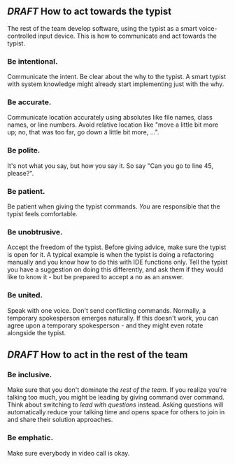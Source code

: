 ## *DRAFT* How to act towards the typist

The rest of the team develop software, using the typist as a smart voice-controlled input device.
This is how to communicate and act towards the typist.

### Be intentional.
Communicate the intent.
Be clear about the why to the typist.
A smart typist with system knowledge might already start implementing just with the why.

### Be accurate.
Communicate location accurately using absolutes like file names, class names, or line numbers.
Avoid relative location like "move a little bit more up; no, that was too far, go down a little bit more, ...".

### Be polite.
It's not what you say, but how you say it.
So say "Can you go to line 45, please?".

### Be patient.
Be patient when giving the typist commands.
*You* are responsible that the typist feels comfortable.

### Be unobtrusive.
Accept the freedom of the typist.
Before giving advice, make sure the typist is open for it.
A typical example is when the typist is doing a refactoring manually and you know how to do this with IDE functions only.
Tell the typist you have a suggestion on doing this differently, and ask them if they would like to know it - but be prepared to accept a no as an answer.

### Be united.
Speak with one voice.
Don't send conflicting commands.
Normally, a temporary spokesperson emerges naturally.
If this doesn't work, you can agree upon a temporary spokesperson - and they might even rotate alongside the typist.

## *DRAFT* How to act in the rest of the team

### Be inclusive.
Make sure that you don't dominate the *rest of the team*.
If you realize you're talking too much, you might be leading by giving command over command. 
Think about switching to *lead with questions* instead.
Asking questions will automatically reduce your talking time and opens space for others to join in and share their solution approaches.

### Be emphatic.
Make sure everybody in video call is okay.



